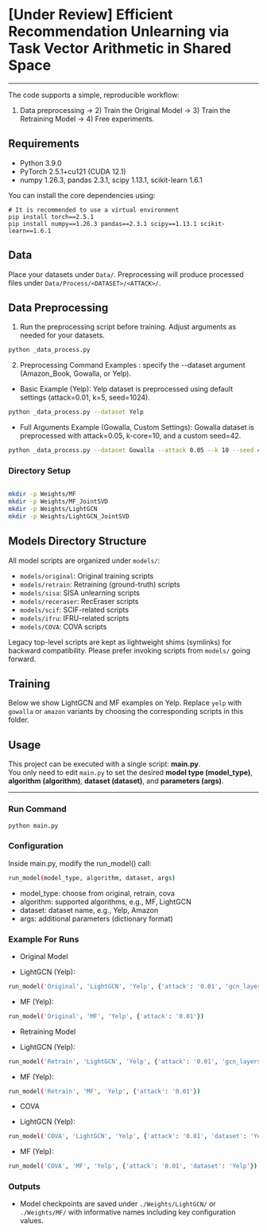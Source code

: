 # [Under Review] Efficient Recommendation Unlearning via Task Vector Arithmetic in Shared Space

---

The code supports a simple, reproducible workflow:
1) Data preprocessing → 2) Train the Original Model → 3) Train the Retraining Model → 4) Free experiments.


## Requirements
- Python 3.9.0
- PyTorch 2.5.1+cu121 (CUDA 12.1)
- numpy 1.26.3, pandas 2.3.1, scipy 1.13.1, scikit-learn 1.6.1

You can install the core dependencies using:
```
# It is recommended to use a virtual environment
pip install torch==2.5.1
pip install numpy==1.26.3 pandas==2.3.1 scipy==1.13.1 scikit-learn==1.6.1

```

## Data
Place your datasets under `Data/`. Preprocessing will produce processed files under `Data/Process/<DATASET>/<ATTACK>/`.

## Data Preprocessing

1) Run the preprocessing script before training. Adjust arguments as needed for your datasets.
```bash
python _data_process.py
```

2) Preprocessing Command Examples : specify the --dataset argument (Amazon_Book, Gowalla, or Yelp).

- Basic Example (Yelp):
Yelp dataset is preprocessed using default settings (attack=0.01, k=5, seed=1024).
```bash
python _data_process.py --dataset Yelp
```

- Full Arguments Example (Gowalla, Custom Settings):
Gowalla dataset is preprocessed with attack=0.05, k-core=10, and a custom seed=42.
```bash
python _data_process.py --dataset Gowalla --attack 0.05 --k 10 --seed 42
```



### Directory Setup
````bash

mkdir -p Weights/MF
mkdir -p Weights/MF_JointSVD
mkdir -p Weights/LightGCN
mkdir -p Weights/LightGCN_JointSVD
````


## Models Directory Structure
All model scripts are organized under `models/`:
- `models/original`: Original training scripts
- `models/retrain`: Retraining (ground-truth) scripts
- `models/sisa`: SISA unlearning scripts
- `models/receraser`: RecEraser scripts
- `models/scif`: SCIF-related scripts
- `models/ifru`: IFRU-related scripts
- `models/COVA`: COVA scripts

Legacy top-level scripts are kept as lightweight shims (symlinks) for backward compatibility. Please prefer invoking scripts from `models/` going forward.

## Training
Below we show LightGCN and MF examples on Yelp. Replace `yelp` with `gowalla` or `amazon` variants by choosing the corresponding scripts in this folder.


## Usage

This project can be executed with a single script: **main.py**.  
You only need to edit `main.py` to set the desired **model type (model_type)**, **algorithm (algorithm)**, **dataset (dataset)**, and **parameters (args)**.  

---

### Run Command

```bash
python main.py
```

### Configuration
Inside main.py, modify the run_model() call:
```bash
run_model(model_type, algorithm, dataset, args)
```

- model_type: choose from original, retrain, cova
- algorithm: supported algorithms, e.g., MF, LightGCN
- dataset: dataset name, e.g., Yelp, Amazon
- args: additional parameters (dictionary format)

### Example For Runs
* Original Model
- LightGCN (Yelp):
```bash
run_model('Original', 'LightGCN', 'Yelp', {'attack': '0.01', 'gcn_layers': '1'})
```

- MF (Yelp):
```bash
run_model('Original', 'MF', 'Yelp', {'attack': '0.01'})
```

* Retraining Model
- LightGCN (Yelp):
```bash
run_model('Retrain', 'LightGCN', 'Yelp', {'attack': '0.01', 'gcn_layers': '1'})
```

- MF (Yelp):
```bash
run_model('Retrain', 'MF', 'Yelp', {'attack': '0.01'})
```

*  COVA
- LightGCN (Yelp):
```bash
run_model('COVA', 'LightGCN', 'Yelp', {'attack': '0.01', 'dataset': 'Yelp', 'gcn_layers': '1'})
```

- MF (Yelp):
```bash
run_model('COVA', 'MF', 'Yelp', {'attack': '0.01', 'dataset': 'Yelp'})
```



### Outputs
- Model checkpoints are saved under `./Weights/LightGCN/` or `./Weights/MF/` with informative names including key configuration values.
